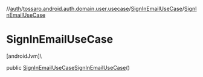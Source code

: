//[auth](../../../index.md)/[tossaro.android.auth.domain.user.usecase](../index.md)/[SignInEmailUseCase](index.md)/[SignInEmailUseCase](-sign-in-email-use-case.md)

# SignInEmailUseCase

[androidJvm]\

public [SignInEmailUseCase](index.md)[SignInEmailUseCase](-sign-in-email-use-case.md)()
